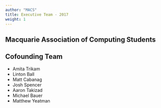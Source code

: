 ```yaml
---
author: "MACS"
title: Executive Team -	2017
weight: 1
---
```


## Macquarie Association of Computing Students
## Cofounding Team
- Amita Trikam
- Linton Ball
- Matt Cabanag
- Josh Spencer
- Aaron Takizad
- Michael Bauer
- Matthew Yeatman

